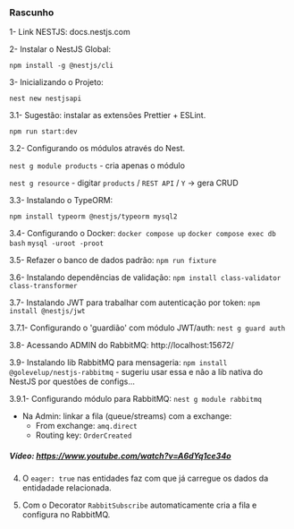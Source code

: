 ### Rascunho

1- Link NESTJS: docs.nestjs.com

2- Instalar o NestJS Global:

`npm install -g @nestjs/cli`

3- Inicializando o Projeto:

`nest new nestjsapi`

3.1- Sugestão: instalar as extensões Prettier + ESLint.

`npm run start:dev`

3.2- Configurando os módulos através do Nest.

`nest g module products`
    - cria apenas o módulo

`nest g resource` 
    - digitar `products` / `REST API` / `Y` -> gera CRUD

3.3- Instalando o TypeORM:

`npm install typeorm @nestjs/typeorm mysql2`

3.4- Configurando o Docker:
`docker compose up`
`docker compose exec db bash`
`mysql -uroot -proot`

3.5- Refazer o banco de dados padrão:
`npm run fixture`

3.6- Instalando dependências de validação:
`npm install class-validator class-transformer`

3.7- Instalando JWT para trabalhar com autenticação por token:
`npm install @nestjs/jwt`

3.7.1- Configurando o 'guardião' com módulo JWT/auth:
`nest g guard auth`

3.8- Acessando ADMIN do RabbitMQ: http://localhost:15672/

3.9- Instalando lib RabbitMQ para mensageria:
`npm install @golevelup/nestjs-rabbitmq` 
    - sugeriu usar essa e não a lib nativa do NestJS por questões de configs...

3.9.1- Configurando módulo para RabbitMQ:
`nest g module rabbitmq`

- Na Admin: linkar a fila (queue/streams) com a exchange:
    - From exchange: `amq.direct`
    - Routing key: `OrderCreated`

##### Vídeo: https://www.youtube.com/watch?v=A6dYq1ce34o

4. O `eager: true` nas entidades faz com que já carregue os dados da entidadade relacionada.

5. Com o Decorator `RabbitSubscribe` automaticamente cria a fila e configura no RabbitMQ.